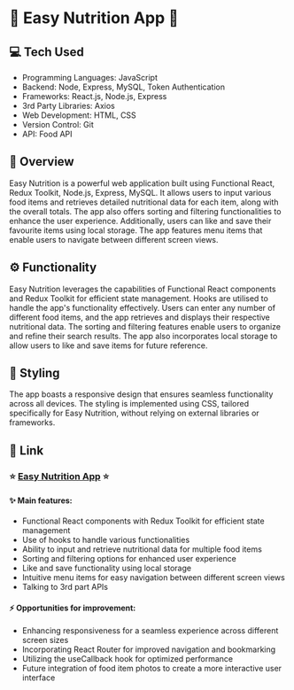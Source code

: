 # :broccoli: Easy Nutrition App :apple:

## :computer: Tech Used

- Programming Languages: JavaScript
- Backend: Node, Express, MySQL, Token Authentication
- Frameworks: React.js, Node.js, Express
- 3rd Party Libraries: Axios
- Web Development: HTML, CSS
- Version Control: Git
- API: Food API

## :book: Overview

Easy Nutrition is a powerful web application built using Functional React, Redux Toolkit, Node.js, Express, MySQL. It allows users to input various food items and retrieves detailed nutritional data for each item, along with the overall totals. The app also offers sorting and filtering functionalities to enhance the user experience. Additionally, users can like and save their favourite items using local storage. The app features menu items that enable users to navigate between different screen views.

## :gear: Functionality

Easy Nutrition leverages the capabilities of Functional React components and Redux Toolkit for efficient state management. Hooks are utilised to handle the app's functionality effectively. Users can enter any number of different food items, and the app retrieves and displays their respective nutritional data. The sorting and filtering features enable users to organize and refine their search results. The app also incorporates local storage to allow users to like and save items for future reference.


## :art: Styling

The app boasts a responsive design that ensures seamless functionality across all devices. The styling is implemented using CSS, tailored specifically for Easy Nutrition, without relying on external libraries or frameworks.

## :link: Link

### :star: [Easy Nutrition App](https://easy-nutrition.netlify.app/) :star:

#### :sparkles: Main features:

- Functional React components with Redux Toolkit for efficient state management
- Use of hooks to handle various functionalities
- Ability to input and retrieve nutritional data for multiple food items
- Sorting and filtering options for enhanced user experience
- Like and save functionality using local storage
- Intuitive menu items for easy navigation between different screen views
- Talking to 3rd part APIs

#### :zap: Opportunities for improvement:

- Enhancing responsiveness for a seamless experience across different screen sizes
- Incorporating React Router for improved navigation and bookmarking
- Utilizing the useCallback hook for optimized performance
- Future integration of food item photos to create a more interactive user interface


